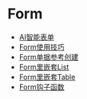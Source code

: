 # Form

<!-- links begin -->

- [AI智能表单](AI智能表单.md)
- [Form使用技巧](Form使用技巧.md)
- [Form单据参考创建](Form单据参考创建.md)
- [Form里嵌套List](Form里嵌套List.md)
- [Form里嵌套Table](Form里嵌套Table.md)
- [Form钩子函数](Form钩子函数.md)
<!-- links end -->
